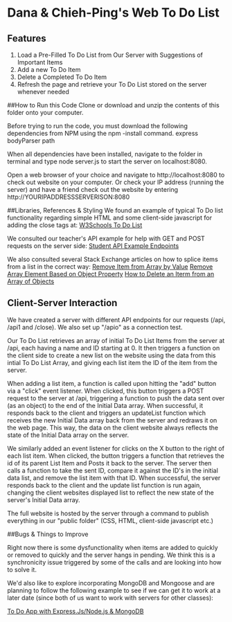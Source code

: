 # Dana & Chieh-Ping's Web To Do List

## Features
1. Load a Pre-Filled To Do List from Our Server with Suggestions of Important Items
2. Add a new To Do Item
3. Delete a Completed To Do Item
4. Refresh the page and retrieve your To Do List stored on the server whenever needed

##How to Run this Code
Clone or download and unzip the contents of this folder onto your computer. 

Before trying to run the code, you must download the following dependencies from NPM using the npm -install command.
express    
bodyParser
path

When all dependencies have been installed, navigate to the folder in terminal and type node server.js to start the server on localhost:8080.

Open a web browser of your choice and navigate to http://localhost:8080 to check out website on your computer. Or check your IP address (running the server) and have a friend check out the website by entering http://YOURIPADDRESSSERVERISON:8080

##Libraries, References & Styling
We found an example of typical To Do list functionality regarding simple HTML and some client-side javascript for adding the close tags at: [W3Schools To Do List](http://www.w3schools.com/howto/tryit.asp?filename=tryhow_js_todo)

We consulted our teacher's API example for help with GET and POST requests on the server side:
[Student API Example Endpoints](https://github.com/web-advanced-fall-2016/students-api-endpoints)

We also consulted several Stack Exchange articles on how to splice items from a list in the correct way:
[Remove Item from Array by Value](http://stackoverflow.com/questions/3954438/remove-item-from-array-by-value)
[Remove Array Element Based on Object Property](http://stackoverflow.com/questions/15287865/remove-array-element-based-on-object-property)
[How to Delete an Iterm from an Array of Objects](http://stackoverflow.com/questions/5629914/how-to-delete-an-item-from-array-of-objects)

## Client-Server Interaction

We have created a server with different API endpoints for our requests (/api, /api1 and /close). We also set up "/apio" as a connection test.

Our To Do List retrieves an array of initial To Do List Items from the server at /api, each having a name and ID starting at 0. It then triggers a function on the client side to create a new list on the website using the data from this intial To Do List Array, and giving each list item the ID of the item from the server.

When adding a list item, a function is called upon hitting the "add" button via a "click" event listener. When clicked, this button triggers a POST request to the server at /api, triggering a function to push the data sent over (as an object) to the end of the Initial Data array. When successful, it responds back to the client and triggers an updateList function which receives the new Initial Data array back from the server and redraws it on the web page. This way, the data on the client website always reflects the state of the Initial Data array on the server.

We similarly added an event listener for clicks on the X button to the right of each list item. When clicked, the button triggers a function that retrieves the id of its parent List Item and Posts it back to the server. The server then calls a function to take the sent ID, compare it against the ID's in the initial data list, and remove the list item with that ID. When successful, the server responds back to the client and the update list function is run again, changing the client websites displayed list to reflect the new state of the server's Initial Data array.

The full website is hosted by the server through a command to publish everything in our "public folder" (CSS, HTML, client-side javascript etc.)

##Bugs & Things to Improve

Right now there is some dysfunctionality when items are added to quickly or removed to quickly and the server hangs in pending. We think this is a synchronicity issue triggered by some of the calls and are looking into how to solve it.

We'd also like to explore incorporating MongoDB and Mongoose and are planning to follow the following example to see if we can get it to work at a later date (since both of us want to work with servers for other classes): 

[To Do App with Express.Js/Node.js & MongoDB](https://webapplog.com/todo-app-with-express-jsnode-js-and-mongodb/)
